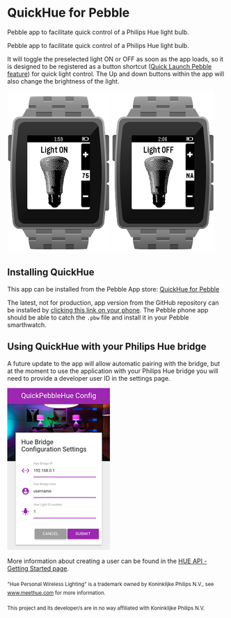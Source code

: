 # QuickHue for Pebble
Pebble app to facilitate quick control of a Philips Hue light bulb.

Pebble app to facilitate quick control of a Philips Hue light bulb.

It will toggle the preselected light ON or OFF as soon as the app loads, so it is designed to be registered as a button shortcut ([Quick Launch Pebble feature][1]) for quick light control. The Up and down buttons within the app will also change the brightness of the light.

![QuickHue for Pebble screenshot 1][screenshot_1]
![QuickHue for Pebble screenshot 2][screenshot_2]


## Installing QuickHue
This app can be installed from the Pebble App store: [QuickHue for Pebble][2]

The latest, not for production, app version from the GitHub repository can be installed by [clicking this link on your phone][3]. The Pebble phone app should be able to catch the `.pbw` file and install it in your Pebble smarthwatch. 


## Using QuickHue with your Philips Hue bridge
A future update to the app will allow automatic pairing with the bridge, but at the moment to use the application with your Philips Hue bridge you will need to provide a developer user ID in the settings page.

![QuickHue for Pebble settings screenshot][screenshot_3]

More information about creating a user can be found in the 
[HUE API - Getting Started page][4].


<sub>"Hue Personal Wireless Lighting" is a trademark owned by Koninklijke Philips N.V., see www.meethue.com for more information.</sub>

<sub>This project and its developer/s are in no way affiliated with Koninklijke Philips N.V.</sub>


[1]: http://help.getpebble.com/customer/portal/articles/1407457-firmware-release-notes#2.6
[2]: https://apps.getpebble.com/applications/5526f89e1c36ea04bd00006b
[3]: https://github.com/carlosperate/PebbleQuickHue/raw/master/bin/QuickHue.pbw
[4]: http://www.developers.meethue.com/documentation/getting-started

[screenshot_1]: http://raw.githubusercontent.com/carlosperate/PebbleQuickHue/master/screenshots/screenshot_1.png
[screenshot_2]: http://raw.githubusercontent.com/carlosperate/PebbleQuickHue/master/screenshots/screenshot_2.png
[screenshot_3]: http://raw.githubusercontent.com/carlosperate/PebbleQuickHue/master/screenshots/screenshot_config_1_small.png
